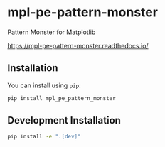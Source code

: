 # mpl-pe-pattern-monster

Pattern Monster for Matplotlib

https://mpl-pe-pattern-monster.readthedocs.io/


## Installation

You can install using `pip`:

```bash
pip install mpl_pe_pattern_monster
```

## Development Installation


```bash
pip install -e ".[dev]"
```

